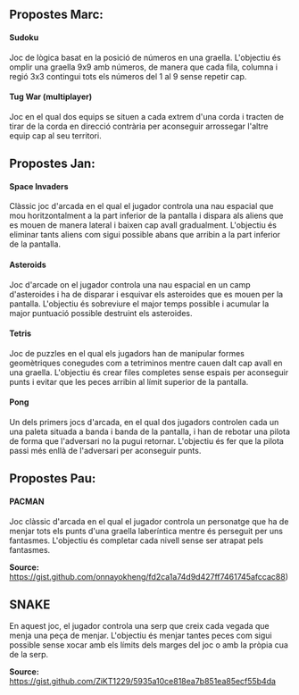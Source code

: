 ## Propostes Marc: 

#### Sudoku

Joc de lògica basat en la posició de números en una graella. L'objectiu és omplir una graella 9x9 amb números, de manera que cada fila, columna i regió 3x3 contingui tots els números del 1 al 9 sense repetir cap.

#### Tug War (multiplayer)

Joc en el qual dos equips se situen a cada extrem d'una corda i tracten de tirar de la corda en direcció contrària per aconseguir arrossegar l'altre equip cap al seu territori.

## Propostes Jan: 

#### Space Invaders

Clàssic joc d'arcada en el qual el jugador controla una nau espacial que mou horitzontalment a la part inferior de la pantalla i dispara als aliens que es mouen de manera lateral i baixen cap avall gradualment. L'objectiu és eliminar tants aliens com sigui possible abans que arribin a la part inferior de la pantalla.

#### Asteroids 

Joc d'arcade on el jugador controla una nau espacial en un camp d'asteroides i ha de disparar i esquivar els asteroides que es mouen per la pantalla. L'objectiu és sobreviure el major temps possible i acumular la major puntuació possible destruint els asteroides.

#### Tetris 

Joc de puzzles en el qual els jugadors han de manipular formes geomètriques conegudes com a tetriminos mentre cauen dalt cap avall en una graella. L'objectiu és crear files completes sense espais per aconseguir punts i evitar que les peces arribin al límit superior de la pantalla.

#### Pong

Un dels primers jocs d'arcada, en el qual dos jugadors controlen cada un una paleta situada a banda i banda de la pantalla, i han de rebotar una pilota de forma que l'adversari no la pugui retornar. L'objectiu és fer que la pilota passi més enllà de l'adversari per aconseguir punts.

## Propostes Pau:

#### PACMAN 

Joc clàssic d'arcada en el qual el jugador controla un personatge que ha de menjar tots els punts d'una graella laberíntica mentre és perseguit per uns fantasmes. L'objectiu és completar cada nivell sense ser atrapat pels fantasmes.

**Source:**  https://gist.github.com/onnayokheng/fd2ca1a74d9d427ff7461745afccac88) 

## SNAKE

En aquest joc, el jugador controla una serp que creix cada vegada que menja una peça de menjar. L'objectiu és menjar tantes peces com sigui possible sense xocar amb els límits dels marges del joc o amb la pròpia cua de la serp.

**Source:** https://gist.github.com/ZiKT1229/5935a10ce818ea7b851ea85ecf55b4da



